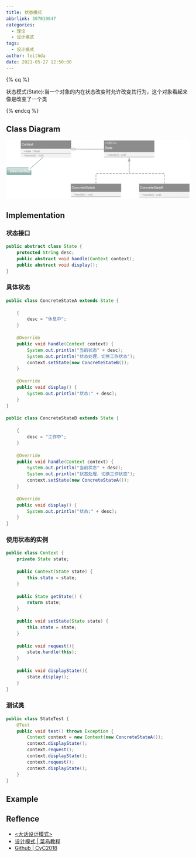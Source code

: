 ```yaml
---
title: 状态模式
abbrlink: 307019047
categories:
  - 理论
  - 设计模式
tags:
  - 设计模式
author: leithda
date: 2021-05-27 12:50:00
---
```


{% cq %}

状态模式(State):当一个对象的内在状态改变时允许改变其行为，这个对象看起来像是改变了一个类

{% endcq %}
<!-- More -->

## Class Diagram
![](设计模式-状态模式/状态模式.png)

## Implementation
### 状态接口
```java
public abstract class State {
    protected String desc;
    public abstract void handle(Context context);
    public abstract void display();
}
```

### 具体状态
```java
public class ConcreteStateA extends State {

    {
        desc = "休息中";
    }

    @Override
    public void handle(Context context) {
        System.out.println("当前状态" + desc);
        System.out.println("状态处理，切换工作状态");
        context.setState(new ConcreteStateB());
    }

    @Override
    public void display() {
        System.out.println("状态:" + desc);
    }
}

public class ConcreteStateB extends State {

    {
        desc = "工作中";
    }

    @Override
    public void handle(Context context) {
        System.out.println("当前状态" + desc);
        System.out.println("状态处理，切换工作状态");
        context.setState(new ConcreteStateA());
    }

    @Override
    public void display() {
        System.out.println("状态:" + desc);
    }
}
```

### 使用状态的实例
```java
public class Context {
    private State state;

    public Context(State state) {
        this.state = state;
    }

    public State getState() {
        return state;
    }

    public void setState(State state) {
        this.state = state;
    }

    public void request(){
        state.handle(this);
    }

    public void displayState(){
        state.display();
    }
}
```

### 测试类
```java
public class StateTest {
    @Test
    public void test() throws Exception {
        Context context = new Context(new ConcreteStateA());
        context.displayState();
        context.request();
        context.displayState();
        context.request();
        context.displayState();
    }
}
```

## Example

## Reflence
- [<大话设计模式>](https://book.douban.com/subject/2334288/)
- [设计模式 | 菜鸟教程](https://www.runoob.com/design-pattern/design-pattern-tutorial.html)
- [Github | CyC2018](https://github.com/CyC2018/CS-Notes/blob/master/notes/%E8%AE%BE%E8%AE%A1%E6%A8%A1%E5%BC%8F%20-%20%E7%9B%AE%E5%BD%95.md)